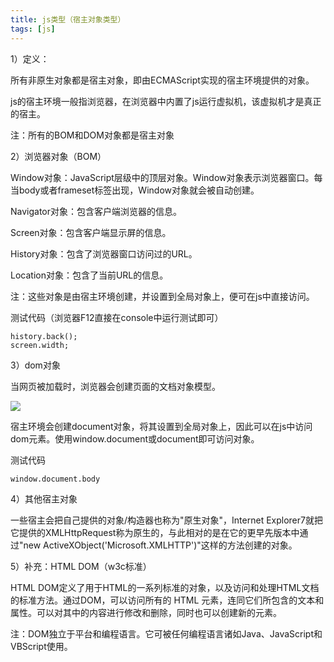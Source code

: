 ```yaml
---
title: js类型（宿主对象类型）
tags: [js]
---
```


1）定义：

所有非原生对象都是宿主对象，即由ECMAScript实现的宿主环境提供的对象。

js的宿主环境一般指浏览器，在浏览器中内置了js运行虚拟机，该虚拟机才是真正的宿主。

注：所有的BOM和DOM对象都是宿主对象

2）浏览器对象（BOM）

Window对象：JavaScript层级中的顶层对象。Window对象表示浏览器窗口。每当body或者frameset标签出现，Window对象就会被自动创建。

Navigator对象：包含客户端浏览器的信息。

Screen对象：包含客户端显示屏的信息。

History对象：包含了浏览器窗口访问过的URL。

Location对象：包含了当前URL的信息。

注：这些对象是由宿主环境创建，并设置到全局对象上，便可在js中直接访问。

测试代码（浏览器F12直接在console中运行测试即可）

```
history.back();
screen.width;
```

3）dom对象

当网页被加载时，浏览器会创建页面的文档对象模型。

![](/images/js/base/type/dom.jpg)

宿主环境会创建document对象，将其设置到全局对象上，因此可以在js中访问dom元素。使用window.document或document即可访问对象。

测试代码

```
window.document.body
```

4）其他宿主对象

一些宿主会把自己提供的对象/构造器也称为"原生对象"，Internet Explorer7就把它提供的XMLHttpRequest称为原生的，与此相对的是在它的更早先版本中通过"new ActiveXObject('Microsoft.XMLHTTP')"这样的方法创建的对象。

5）补充：HTML DOM（w3c标准）

HTML DOM定义了用于HTML的一系列标准的对象，以及访问和处理HTML文档的标准方法。通过DOM，可以访问所有的 HTML 元素，连同它们所包含的文本和属性。可以对其中的内容进行修改和删除，同时也可以创建新的元素。

注：DOM独立于平台和编程语言。它可被任何编程语言诸如Java、JavaScript和VBScript使用。